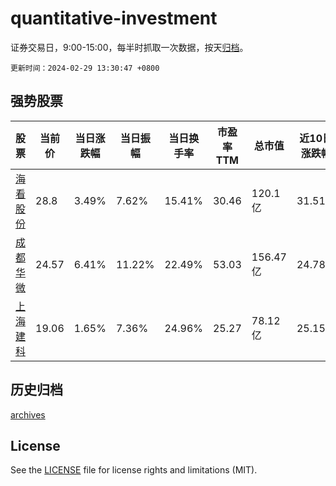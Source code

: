 # quantitative-investment

证券交易日，9:00-15:00，每半时抓取一次数据，按天[归档](archives)。

`更新时间：2024-02-29 13:30:47 +0800`

## 强势股票

|股票|当前价|当日涨跌幅|当日振幅|当日换手率|市盈率TTM|总市值|近10日涨跌幅|
|----|----|----|----|----|----|----|----|
|[海看股份](https://xueqiu.com/S/SZ301262)|28.8|3.49%|7.62%|15.41%|30.46|120.1亿|31.51%|
|[成都华微](https://xueqiu.com/S/SH688709)|24.57|6.41%|11.22%|22.49%|53.03|156.47亿|24.78%|
|[上海建科](https://xueqiu.com/S/SH603153)|19.06|1.65%|7.36%|24.96%|25.27|78.12亿|25.15%|

## 历史归档

[archives](archives)

## License

See the [LICENSE](LICENSE) file for license rights and limitations (MIT).